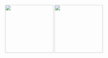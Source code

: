 <!-- ![Anurag's github stats](https://github-readme-stats.vercel.app/api?username=GustavoQuaresma&show_icons=true&theme=radical)
![Top Langs](https://github-readme-stats.vercel.app/api/top-langs/?username=GustavoQuaresma&layout=compact&theme=radical) -->
<center>
<div>
  <img height="160em" src="https://github-readme-stats.vercel.app/api?username=GustavoQuaresma&show_icons=true&theme=radical&count_private=true"/>
  <img height="160em" src="https://github-readme-stats.vercel.app/api/top-langs/?username=GustavoQuaresma&layout=compact&langs_count=7&theme=radical&count_private=true"/>
</div>
 </center>
